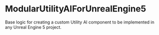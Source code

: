 # ModularUtilityAIForUnrealEngine5
Base logic for creating a custom Utility AI component to be implemented in any Unreal Engine 5 project.
